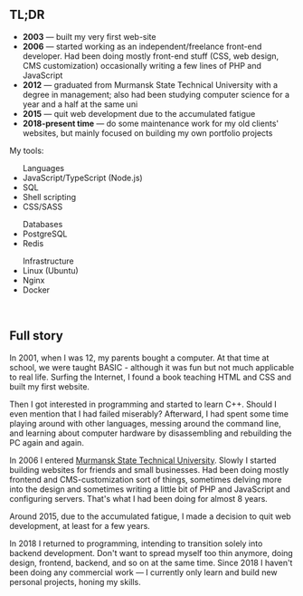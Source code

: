 ## TL;DR

- **2003** — built my very first web-site
- **2006** — started working as an independent/freelance front-end developer. Had been doing mostly front-end stuff (CSS, web design, CMS customization) occasionally writing a few lines of PHP and JavaScript
- **2012** — graduated from Murmansk State Technical University with a degree in management; also had been studying computer science for a year and a half at the same uni
- **2015** — quit web development due to the accumulated fatigue
- **2018-present time** — do some maintenance work for my old clients' websites, but mainly focused on building my own portfolio projects

My tools:

<section class="skills">
  <ul>
    <span class="skills__header">Languages</span>
    <li>JavaScript/TypeScript (Node.js)</li>
    <li>SQL</li>
    <li>Shell scripting</li>
    <li>CSS/SASS</li>
  </ul>
  <ul>
    <span class="skills__header">Databases</span>
    <li>PostgreSQL</li>
    <li>Redis</li>
  </ul>
  <ul>
    <span class="skills__header">Infrastructure</span>
    <li>Linux (Ubuntu)</li>
    <li>Nginx</li>
    <li>Docker</li>
  </ul>
</section>

<br>

## Full story

In 2001, when I was 12, my parents bought a computer. At that time at school, we were taught BASIC - although it was fun but not much applicable to real life. Surfing the Internet, I found a book teaching HTML and CSS and built my first website.

Then I got interested in programming and started to learn C++. Should I even mention that I had failed miserably? Afterward, I had spent some time playing around with other languages, messing around the command line, and learning about computer hardware by disassembling and rebuilding the PC again and again.

In 2006 I entered [Murmansk State Technical University](http://www.mstu.edu.ru/). Slowly I started building websites for friends and small businesses. Had been doing mostly frontend and CMS-customization sort of things, sometimes delving more into the design and sometimes writing a little bit of PHP and JavaScript and configuring servers. That's what I had been doing for almost 8 years.

Around 2015, due to the accumulated fatigue, I made a decision to quit web development, at least for a few years.

In 2018 I returned to programming, intending to transition solely into backend development. Don't want to spread myself too thin anymore, doing design, frontend, backend, and so on at the same time. Since 2018 I haven't been doing any commercial work — I currently only learn and build new personal projects, honing my skills.
